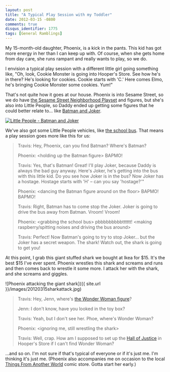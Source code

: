```yaml
---
layout: post
title: "A Typical Play Session with my Toddler"
date: 2012-03-15 -0800
comments: true
disqus_identifier: 1775
tags: [General Ramblings]
---
```

My 15-month-old daughter, Phoenix, is a kick in the pants. This kid has
got more energy in her than I can keep up with. Of course, when she gets
home from day care, she runs rampant and really wants to play, so we do.

I envision a typical play session with a different little girl going
something like, "Oh, look, Cookie Monster is going into Hooper's Store.
See how he's in there? He's looking for cookies. Cookie starts with 'C.'
Here comes Elmo, he's bringing Cookie Monster some cookies. Yum!"

That's not quite how it goes at our house. Phoenix is into Sesame
Street, so we do have [the Sesame Street Neighborhood
Playset](http://www.amazon.com/dp/B004S65XDG?tag=mhsvortex) and figures,
but she's also into Little People, so Daddy ended up getting some
figures that he could better relate to... like [Batman and
Joker](http://www.amazon.com/dp/B005HYIAYC?tag=mhsvortex).

[![Little People - Batman and
Joker](http://ecx.images-amazon.com/images/I/415rZcvTpHL._SL500_AA300_.jpg)](http://www.amazon.com/dp/B005HYIAYC?tag=mhsvortex)

We've also got some Little People vehicles, like [the school
bus](http://www.amazon.com/dp/B004QF0EBK?tag=mhsvortex). That means a
play session goes more like this for us:

> Travis: Hey, Phoenix, can you find Batman? Where's Batman?
>
> Phoenix: \<holding up the Batman figure\> BAPMO!
>
> Travis: Yes, that's Batman! Great! I'll play Joker, because Daddy is
> always the bad guy anyway. Here's Joker, he's getting into the bus
> with this little kid. Do you see how Joker is in the bus? Now Joker
> has a hostage. Hostage starts with 'H' – can you say 'hostage?'"
>
> Phoenix: \<dancing the Batman figure around on the floor\> BAPMO!
> BAPMO!
>
> Travis: Right, Batman has to come stop the Joker. Joker is going to
> drive the bus away from Batman. Vroom! Vroom!
>
> Phoenix: \<grabbing the school bus\> pbbbbbbbbbtttttt! \<making
> raspberry/spitting noises and driving the bus around\>
>
> Travis: Perfect! Now Batman's going to try to stop Joker... but the
> Joker has a secret weapon. The shark! Watch out, the shark is going to
> get you!

At this point, I grab this giant stuffed shark we bought at Ikea for
$15. It's the best $15 I've ever spent. Phoenix wrestles this shark
and screams and runs and then comes back to wrestle it some more. I
attack her with the shark, and she screams and giggles.

![Phoenix attacking the giant
shark]({{ site.url }}/images/20120315sharkattack.jpg)

> Travis: Hey, Jenn, where's [the Wonder Woman
> figure](http://www.amazon.com/dp/B005ISAAWM?tag=mhsvortex)?
>
> Jenn: I don't know, have you looked in the toy box?
>
> Travis: Yeah, but I don't see her. Phoe, where's Wonder Woman?
>
> Phoenix: \<ignoring me, still wrestling the shark\>
>
> Travis: Well, crap. How am I supposed to set up the [Hall of
> Justice](https://en.wikipedia.org/wiki/Hall_of_Justice_%28comics%29)
> in Hooper's Store if I can't find Wonder Woman?

...and so on. I'm not sure if that's typical of everyone or if it's just
me. I'm thinking it's just me. (Phoenix also accompanies me on occasion
to the local [Things From Another World](http://www.tfaw.com/) comic
store. Gotta start her early.)

